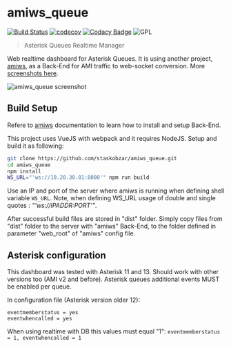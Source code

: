 # amiws_queue
[![Build Status](https://travis-ci.org/staskobzar/amiws_queue.svg?branch=master)](https://travis-ci.org/staskobzar/amiws_queue)
[![codecov](https://codecov.io/gh/staskobzar/amiws_queue/branch/master/graph/badge.svg)](https://codecov.io/gh/staskobzar/amiws_queue)
[![Codacy Badge](https://api.codacy.com/project/badge/Grade/8333ddee50b14cccbc8f56828ccc816a)](https://www.codacy.com/app/staskobzar/amiws_queue?utm_source=github.com&amp;utm_medium=referral&amp;utm_content=staskobzar/amiws_queue&amp;utm_campaign=Badge_Grade)
![GPL](https://img.shields.io/badge/license-GPL_3-green.svg "License")

> Asterisk Queues Realtime Manager

Web realtime dashboard for Asterisk Queues. It is using another project, [amiws](https://github.com/staskobzar/amiws), as a Back-End for AMI traffic to web-socket conversion. More [screenshots here](https://staskobzar.blogspot.ca/2017/12/asterisk-queues-realtime-dashboard-with.html).

![amiws_queue screenshot](https://github.com/staskobzar/amiws_queue/blob/master/screenshot.png)

## Build Setup

Refere to [amiws](https://github.com/staskobzar/amiws) documentation to learn how to install and setup Back-End.

This project uses VueJS with webpack and it requires NodeJS. Setup and build it as following:
```bash
git clone https://github.com/staskobzar/amiws_queue.git
cd amiws_queue
npm install
WS_URL="'ws://10.20.30.01:8000'" npm run build
```

Use an IP and port of the server where amiws is running when defining shell variable ```WS_URL```.
Note, when defining WS_URL usage of double and single quotes : _"'ws://IPADDR:PORT'"_.

After successful build files are stored in "dist" folder. Simply copy files from "dist" folder to the server with "amiws" Back-End,
to the folder defined in parameter "web_root" of "amiws" config file.

## Asterisk configuration

This dashboard was tested with Asterisk 11 and 13. Should work with other versions too (AMI v2 and before).
Asterisk queues additional events MUST be enabled per queue.

In configuration file (Asterisk version older 12):
```
eventmemberstatus = yes
eventwhencalled = yes
```

When using realtime with DB this values must equal "1": ``` eventmemberstatus = 1, eventwhencalled = 1 ```

